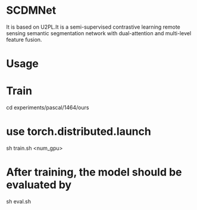 # SCDMNet
It is based on U2PL.It is a semi-supervised contrastive learning remote sensing semantic segmentation network with dual-attention and multi-level feature fusion.
# Usage
# Train
cd experiments/pascal/1464/ours
# use torch.distributed.launch
sh train.sh <num_gpu> <port>
# After training, the model should be evaluated by
sh eval.sh

